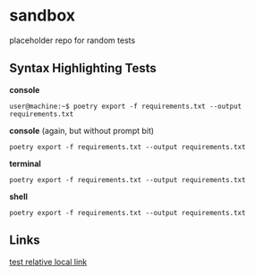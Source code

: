 # sandbox
placeholder repo for random tests

## Syntax Highlighting Tests

**console**
```console
user@machine:~$ poetry export -f requirements.txt --output requirements.txt
```
**console** (again, but without prompt bit)
```console
poetry export -f requirements.txt --output requirements.txt
```

**terminal**
```terminal
poetry export -f requirements.txt --output requirements.txt
```

**shell**
```shell
poetry export -f requirements.txt --output requirements.txt
```

## Links

[test relative local link](./bla.md)

